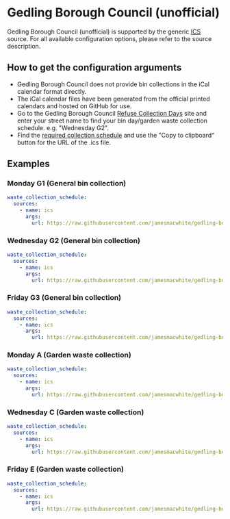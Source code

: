 # Gedling Borough Council (unofficial)

Gedling Borough Council (unofficial) is supported by the generic [ICS](/doc/source/ics.md) source. For all available configuration options, please refer to the source description.


## How to get the configuration arguments

- Gedling Borough Council does not provide bin collections in the iCal calendar format directly.
- The iCal calendar files have been generated from the official printed calendars and hosted on GitHub for use.
- Go to the Gedling Borough Council [Refuse Collection Days](https://apps.gedling.gov.uk/refuse/search.aspx) site and enter your street name to find your bin day/garden waste collection schedule. e.g. "Wednesday G2".
- Find the [required collection schedule](https://jamesmacwhite.github.io/gedling-borough-council-bin-calendars/) and use the "Copy to clipboard" button for the URL of the .ics file.

## Examples

### Monday G1 (General bin collection)

```yaml
waste_collection_schedule:
  sources:
    - name: ics
      args:
        url: https://raw.githubusercontent.com/jamesmacwhite/gedling-borough-council-bin-calendars/main/ical/gedling_borough_council_monday_g1_bin_schedule.ics
```
### Wednesday G2 (General bin collection)

```yaml
waste_collection_schedule:
  sources:
    - name: ics
      args:
        url: https://raw.githubusercontent.com/jamesmacwhite/gedling-borough-council-bin-calendars/main/ical/gedling_borough_council_wednesday_g2_bin_schedule.ics
```
### Friday G3 (General bin collection)

```yaml
waste_collection_schedule:
  sources:
    - name: ics
      args:
        url: https://raw.githubusercontent.com/jamesmacwhite/gedling-borough-council-bin-calendars/main/ical/gedling_borough_council_friday_g3_bin_schedule.ics
```
### Monday A (Garden waste collection)

```yaml
waste_collection_schedule:
  sources:
    - name: ics
      args:
        url: https://raw.githubusercontent.com/jamesmacwhite/gedling-borough-council-bin-calendars/main/ical/gedling_borough_council_monday_a_garden_bin_schedule.ics
```
### Wednesday C (Garden waste collection)

```yaml
waste_collection_schedule:
  sources:
    - name: ics
      args:
        url: https://raw.githubusercontent.com/jamesmacwhite/gedling-borough-council-bin-calendars/main/ical/gedling_borough_council_wednesday_c_garden_bin_schedule.ics
```
### Friday E (Garden waste collection)

```yaml
waste_collection_schedule:
  sources:
    - name: ics
      args:
        url: https://raw.githubusercontent.com/jamesmacwhite/gedling-borough-council-bin-calendars/main/ical/gedling_borough_council_friday_e_garden_bin_schedule.ics
```
